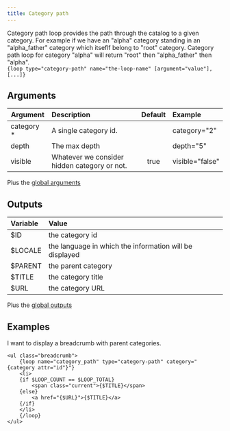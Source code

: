 ```yaml
---
title: Category path
---
```


Category path loop provides the path through the catalog to a given category. For example if we have an "alpha" category standing in an "alpha_father" category which itseflf belong to "root" category. Category path loop for category "alpha" will return "root" then "alpha_father" then "alpha".  
`{loop type="category-path" name="the-loop-name" [argument="value"], [...]}`

## Arguments

| Argument | Description | Default | Example |
| ------------- |:---------------------------------------------| :--: | :---------------|
| category *    | A single category id.                        |      | category="2"    |
| depth         | The max depth                                |      | depth="5"       |
| visible       | Whatever we consider hidden category or not. | true | visible="false" |

Plus the [global arguments](./global_arguments)

## Outputs

| Variable       | Value                                                    |
| :------------- | :------------------------------------------------------- |
| $ID            | the category id                                          |
| $LOCALE        | the language in which the information will be displayed  |
| $PARENT        | the parent category                                      |
| $TITLE         | the category title                                       |
| $URL           | the category URL                                         |

Plus the [global outputs](./global_outputs)

## Examples

I want to display a breadcrumb with parent categories.

```smarty
<ul class="breadcrumb">
    {loop name="category_path" type="category-path" category="{category attr="id"}"}
    <li>
    {if $LOOP_COUNT == $LOOP_TOTAL}
        <span class="current">{$TITLE}</span>
    {else}
        <a href="{$URL}">{$TITLE}</a>
    {/if}
    </li>
    {/loop}
</ul>
```
